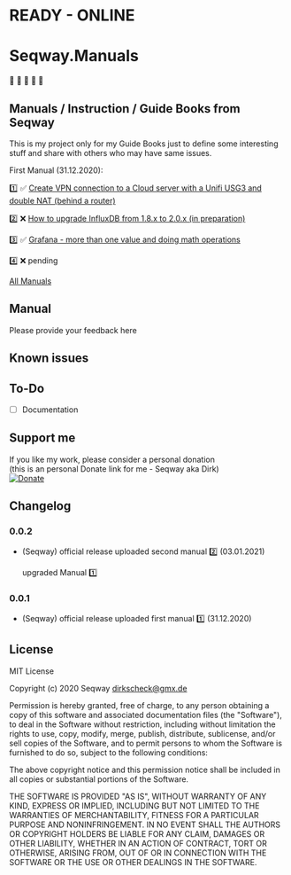 # **READY - ONLINE**
# **Seqway.Manuals**

:clap: :green_book: :green_book: :green_book: :clap:

## Manuals / Instruction / Guide Books from Seqway

This is my project only for my Guide Books just to define some interesting stuff and share with others who may have same issues.

First Manual (31.12.2020):

:one: :white_check_mark: [Create VPN connection to a Cloud server with a Unifi USG3 and double NAT (behind a router)](https://github.com/Seqway/Anleitungen/tree/main/Howtos/01_UnifiVPN2CloudServer)<br>

:two: :x: [How to upgrade InfluxDB from 1.8.x to 2.0.x (in preparation)](https://github.com/Seqway/Anleitungen/tree/main/Howtos/02_Update%20Influx%20to%202.x)<br>

:three: :white_check_mark: [Grafana - more than one value and doing math operations](https://github.com/Seqway/Anleitungen/tree/main/Howtos/03_Grafana%20-%20values%20doing%20math)<br>

:four: :x: pending

[All Manuals](https://github.com/Seqway/Anleitungen/tree/main/Howtos)

## Manual

Please provide your feedback here

## Known issues

## To-Do
* [ ] Documentation

## Support me
If you like my work, please consider a personal donation  
(this is an personal Donate link for me - Seqway aka Dirk)  
[![Donate](https://raw.githubusercontent.com/iobroker-community-adapters/ioBroker.sourceanalytix/master/admin/button.png)](http://paypal.me/Seqway)

## Changelog

### 0.0.2
* (Seqway) official release
    uploaded second manual :two: (03.01.2021)

    upgraded Manual :one:

### 0.0.1
* (Seqway) official release
    uploaded first manual :one: (31.12.2020)

## License
MIT License

Copyright (c) 2020 Seqway <dirkscheck@gmx.de>

Permission is hereby granted, free of charge, to any person obtaining a copy
of this software and associated documentation files (the "Software"), to deal
in the Software without restriction, including without limitation the rights
to use, copy, modify, merge, publish, distribute, sublicense, and/or sell
copies of the Software, and to permit persons to whom the Software is
furnished to do so, subject to the following conditions:

The above copyright notice and this permission notice shall be included in all
copies or substantial portions of the Software.

THE SOFTWARE IS PROVIDED "AS IS", WITHOUT WARRANTY OF ANY KIND, EXPRESS OR
IMPLIED, INCLUDING BUT NOT LIMITED TO THE WARRANTIES OF MERCHANTABILITY,
FITNESS FOR A PARTICULAR PURPOSE AND NONINFRINGEMENT. IN NO EVENT SHALL THE
AUTHORS OR COPYRIGHT HOLDERS BE LIABLE FOR ANY CLAIM, DAMAGES OR OTHER
LIABILITY, WHETHER IN AN ACTION OF CONTRACT, TORT OR OTHERWISE, ARISING FROM,
OUT OF OR IN CONNECTION WITH THE SOFTWARE OR THE USE OR OTHER DEALINGS IN THE
SOFTWARE.